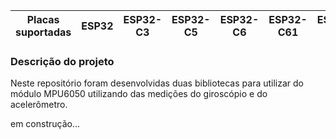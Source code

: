 | Placas suportadas | ESP32 | ESP32-C3 | ESP32-C5 | ESP32-C6 | ESP32-C61 | ESP32-H2 | ESP32-S3 |
| ----------------- | ----- | -------- | -------- | -------- | --------- | -------- | -------- |

### Descrição do projeto

Neste repositório foram desenvolvidas duas bibliotecas para utilizar do módulo MPU6050 utilizando das medições do giroscópio e do acelerômetro.

em construção...